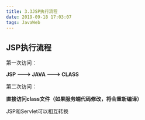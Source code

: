 ```yaml
---
title: 3.3JSP执行流程
date: 2019-09-18 17:03:07
tags: JavaWeb
---
```


## JSP执行流程

第一次访问：

**JSP --->  JAVA  --->  CLASS**

第二次访问：

**直接访问class文件（如果服务端代码修改，将会重新编译）** 

JSP和Servlet可以相互转换

